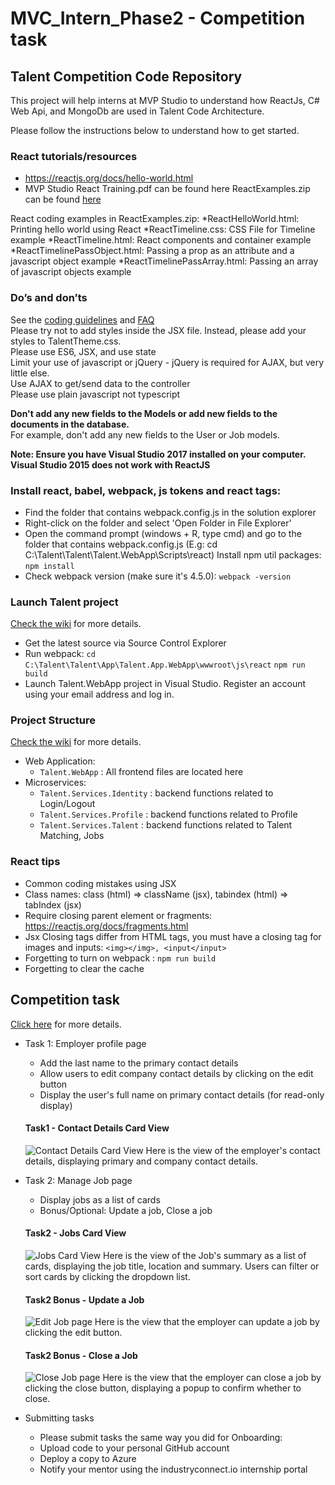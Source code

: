# MVC_Intern_Phase2 - Competition task

## Talent Competition Code Repository

This project will help interns at MVP Studio to understand how ReactJs, C# Web Api, and MongoDb are used in Talent Code Architecture. 

Please follow the instructions below to understand how to get started. 

### React tutorials/resources
* https://reactjs.org/docs/hello-world.html
* MVP Studio React Training.pdf can be found here
ReactExamples.zip can be found [here](https://drive.google.com/file/d/1dXZeb3hmMsYbE1hmGEkb4_hyOkNiAbPa/view?usp=sharing)

React coding examples in ReactExamples.zip:
*ReactHelloWorld.html: Printing hello world using React
*ReactTimeline.css: CSS File for Timeline example
*ReactTimeline.html: React components and container example
*ReactTimelinePassObject.html: Passing a prop as an attribute and a javascript object example
*ReactTimelinePassArray.html: Passing an array of javascript objects example

### Do’s and don’ts
See the [coding guidelines](http://git.mvp.studio/talent-competition/talent-competition/wikis/guides/coding-guidelines) and [FAQ](http://git.mvp.studio/talent-competition/talent-competition/wikis/guides/faqs)  
Please try not to add styles inside the JSX file. Instead, please add your styles to TalentTheme.css.  
Please use ES6, JSX, and use state  
Limit your use of javascript or jQuery - jQuery is required for AJAX, but very little else.  
Use AJAX to get/send data to the controller  
Please use plain javascript not typescript  

**Don't add any new fields to the Models or add new fields to the documents in the database.**  
For example,  don't add any new fields to the User or Job models.

**Note: Ensure you have Visual Studio 2017 installed on your computer.
Visual Studio 2015 does not work with ReactJS**

### Install react, babel, webpack, js tokens and react tags:
* Find the folder that contains webpack.config.js in the solution explorer
* Right-click on the folder and select 'Open Folder in File Explorer'
* Open the command prompt (windows + R, type cmd) and go to the folder that contains webpack.config.js (E.g: cd C:\Talent\Talent\Talent.WebApp\Scripts\react)
Install npm util packages:
`npm install`
* Check webpack version (make sure it's 4.5.0):
`webpack -version`

### Launch Talent project
[Check the wiki](http://git.mvp.studio/talent-competition/talent-competition/wikis/guides/Starting-the-project) for more details.
* Get the latest source via Source Control Explorer
* Run webpack:
`cd C:\Talent\Talent\App\Talent.App.WebApp\wwwroot\js\react`
`npm run build`
* Launch Talent.WebApp project in Visual Studio. Register an account using your email address and log in.

### Project Structure  
[Check the wiki](http://git.mvp.studio/talent-competition/talent-competition/wikis/guides/project-structure) for more details.
 - Web Application:
    - `Talent.WebApp` : All frontend files are located here
 - Microservices:
    - `Talent.Services.Identity` : backend functions related to Login/Logout
    - `Talent.Services.Profile` : backend functions related to Profile
    - `Talent.Services.Talent` : backend functions related to Talent Matching, Jobs

### React tips
* Common coding mistakes using JSX
* Class names: class (html) => className (jsx), tabindex (html) => tabIndex (jsx)
* Require closing parent element or fragments: https://reactjs.org/docs/fragments.html
* Jsx Closing tags differ from HTML tags, you must have a closing tag for images and inputs: `<img></img>, <input</input>`
* Forgetting to turn on webpack : `npm run build`
* Forgetting to clear the cache

## Competition task

[Click here](http://git.mvp.studio/talent-competition/talent-competition/wikis/guides/competition-task) for more details.

* Task 1: Employer profile page
  * Add the last name to the primary contact details
  * Allow users to edit company contact details by clicking on the edit button
  * Display the user's full name on primary contact details (for read-only display)
  #### Task1 - Contact Details Card View
  ![Contact Details Card View](/show_pics/Task1.png)
  Here is the view of the employer's contact details, displaying primary and company contact details.

* Task 2: Manage Job page
  * Display jobs as a list of cards
  * Bonus/Optional: Update a job, Close a job
  #### Task2 - Jobs Card View
  ![Jobs Card View](/show_pics/Task2-1.png)
  Here is the view of the Job's summary as a list of cards, displaying the job title, location and summary. Users can filter or sort cards by clicking the dropdown list.
  
  #### Task2 Bonus - Update a Job
  ![Edit Job page](/show_pics/Task2-editJob.png)
  Here is the view that the employer can update a job by clicking the edit button.
  
  #### Task2 Bonus - Close a Job
  ![Close Job page](/show_pics/Task2-closeJob.png)
  Here is the view that the employer can close a job by clicking the close button, displaying a popup to confirm whether to close.
    
* Submitting tasks
  * Please submit tasks the same way you did for Onboarding:
  * Upload code to your personal GitHub account
  * Deploy a copy to Azure
  * Notify your mentor using the industryconnect.io internship portal

